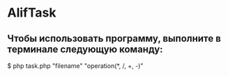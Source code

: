 # AlifTask

Чтобы использовать программу, выполните в терминале следующую команду:
---
$ php task.php "filename" "operation(*, /, +, -)"